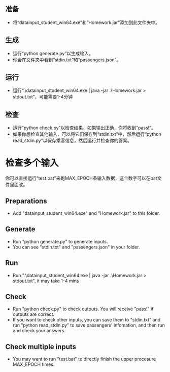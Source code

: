 ## 准备
* 将“datainput_student_win64.exe”和“Homework.jar”添加到此文件夹中。
## 生成
* 运行“python generate.py”以生成输入。
* 你会在文件夹中看到“stdin.txt”和“passengers.json”。
## 运行
* 运行“.\datainput_student_win64.exe | java -jar .\Homework.jar > stdout.txt”，可能需要1-4分钟
## 检查
* 运行“python check.py”以检查结果。如果输出正确，你将收到“pass!”。
* 如果你想检查其他输入，可以将它们保存到“stdin.txt”中，然后运行“python read_stdin.py”以保存乘客信息，然后运行并检查你的答案。
# 检查多个输入
你可以直接运行“test.bat”来跑MAX_EPOCH条输入数据，这个数字可以在bat文件里面改。

## Preparations
* Add "datainput_student_win64.exe" and "Homework.jar" to this folder.
## Generate
* Run "python generate.py" to generate inputs.
* You can see "stdin.txt" and "passengers.json" in your folder.
## Run
* Run ".\datainput_student_win64.exe | java -jar .\Homework.jar > stdout.txt", it may take 1-4 mins
## Check
* Run "python check.py" to check outputs. You will receive "pass!" if outputs are correct.
* If you want to check other inputs, you can save them to "stdin.txt" and run "python read_stdin.py" to save passengers' infomation, and then run and check your answers.
## Check multiple inputs
* You may want to run "test.bat" to directly finish the upper procesure MAX_EPOCH times.
